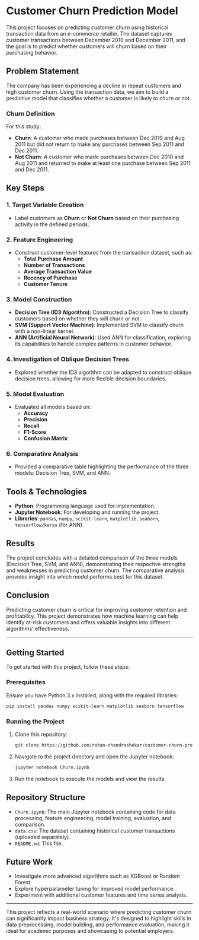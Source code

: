 # Customer Churn Prediction Model

This project focuses on predicting customer churn using historical transaction data from an e-commerce retailer. The dataset captures customer transactions between December 2010 and December 2011, and the goal is to predict whether customers will churn based on their purchasing behavior.

## Problem Statement

The company has been experiencing a decline in repeat customers and high customer churn. Using the transaction data, we aim to build a predictive model that classifies whether a customer is likely to churn or not.

### Churn Definition
For this study:
- **Churn**: A customer who made purchases between Dec 2010 and Aug 2011 but did not return to make any purchases between Sep 2011 and Dec 2011.
- **Not Churn**: A customer who made purchases between Dec 2010 and Aug 2011 and returned to make at least one purchase between Sep 2011 and Dec 2011.

## Key Steps

### 1. Target Variable Creation
- Label customers as **Churn** or **Not Churn** based on their purchasing activity in the defined periods.

### 2. Feature Engineering
- Construct customer-level features from the transaction dataset, such as:
  - **Total Purchase Amount**
  - **Number of Transactions**
  - **Average Transaction Value**
  - **Recency of Purchase**
  - **Customer Tenure**

### 3. Model Construction
- **Decision Tree (ID3 Algorithm)**: Constructed a Decision Tree to classify customers based on whether they will churn or not.
- **SVM (Support Vector Machine)**: Implemented SVM to classify churn with a non-linear kernel.
- **ANN (Artificial Neural Network)**: Used ANN for classification, exploring its capabilities to handle complex patterns in customer behavior.

### 4. Investigation of Oblique Decision Trees
- Explored whether the ID3 algorithm can be adapted to construct oblique decision trees, allowing for more flexible decision boundaries.

### 5. Model Evaluation
- Evaluated all models based on:
  - **Accuracy**
  - **Precision**
  - **Recall**
  - **F1-Score**
  - **Confusion Matrix**

### 6. Comparative Analysis
- Provided a comparative table highlighting the performance of the three models: Decision Tree, SVM, and ANN.

## Tools & Technologies

- **Python**: Programming language used for implementation.
- **Jupyter Notebook**: For developing and running the project.
- **Libraries**: `pandas`, `numpy`, `scikit-learn`, `matplotlib`, `seaborn`, `tensorflow/keras` (for ANN).

## Results

The project concludes with a detailed comparison of the three models (Decision Tree, SVM, and ANN), demonstrating their respective strengths and weaknesses in predicting customer churn. The comparative analysis provides insight into which model performs best for this dataset.

## Conclusion

Predicting customer churn is critical for improving customer retention and profitability. This project demonstrates how machine learning can help identify at-risk customers and offers valuable insights into different algorithms' effectiveness.

---

## Getting Started

To get started with this project, follow these steps:

### Prerequisites

Ensure you have Python 3.x installed, along with the required libraries:
```bash
pip install pandas numpy scikit-learn matplotlib seaborn tensorflow
```

### Running the Project

1. Clone this repository:
   ```bash
   git clone https://github.com/rohan-chandrashekar/customer-churn-prediction.git
   ```
2. Navigate to the project directory and open the Jupyter notebook:
   ```bash
   jupyter notebook Churn.ipynb
   ```
3. Run the notebook to execute the models and view the results.

## Repository Structure

- `Churn.ipynb`: The main Jupyter notebook containing code for data processing, feature engineering, model training, evaluation, and comparison.
- `data.csv`: The dataset containing historical customer transactions (uploaded separately).
- `README.md`: This file.

## Future Work

- Investigate more advanced algorithms such as XGBoost or Random Forest.
- Explore hyperparameter tuning for improved model performance.
- Experiment with additional customer features and time series analysis.

---

This project reflects a real-world scenario where predicting customer churn can significantly impact business strategy. It's designed to highlight skills in data preprocessing, model building, and performance evaluation, making it ideal for academic purposes and showcasing to potential employers.
